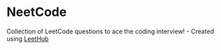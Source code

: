 # NeetCode
Collection of LeetCode questions to ace the coding interview! - Created using [LeetHub](https://github.com/QasimWani/LeetHub)
